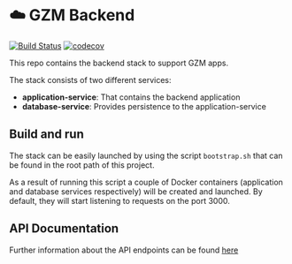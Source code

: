 # ☁️ GZM Backend
[![Build Status](https://travis-ci.org/gzm-stack/backend.svg?branch=master)](https://travis-ci.org/gzm-stack/backend)
[![codecov](https://codecov.io/gh/gzm-stack/backend/branch/master/graph/badge.svg)](https://codecov.io/gh/gzm-stack/backend)

This repo contains the backend stack to support GZM apps.

The stack consists of two different services:

- **application-service**: That contains the backend application
- **database-service**: Provides persistence to the application-service

## Build and run

The stack can be easily launched by using the script `bootstrap.sh` that can be found in the root path of this project. 

As a result of running this script a couple of Docker containers (application and database services respectively) will be created and launched. By default, they will start listening to requests on the port 3000.

## API Documentation

Further information about the API endpoints can be found [here](./docs/index.md)
